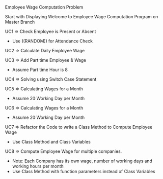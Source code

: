 Employee Wage Computation Problem

Start with Displaying Welcome to Employee Wage Computation Program on Master Branch

UC1 =>
Check Employee is Present or Absent
- Use ((RANDOM)) for Attendance Check

UC2 =>
Calculate Daily Employee Wage

UC3 =>
Add Part time Employee & Wage
- Assume Part time Hour is 8

UC4 =>
Solving using Switch Case Statement

UC5 =>
Calculating Wages for a Month
- Assume 20 Working Day per Month

UC6 =>
Calculating Wages for a Month
- Assume 20 Working Day per Month

UC7 =>
Refactor the Code to write a Class
Method to Compute Employee Wage
 - Use Class Method and Class Variables

UC8 =>
Compute Employee Wage for multiple companies.
- Note: Each Company has its own wage,
  number of working days and working hours per month
- Use Class Method with function
  parameters instead of Class Variables
